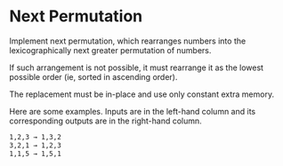 # Next Permutation

Implement next permutation, which rearranges numbers into the lexicographically
next greater permutation of numbers.

If such arrangement is not possible, it must rearrange it as the lowest possible
order (ie, sorted in ascending order).

The replacement must be in-place and use only constant extra memory.

Here are some examples. Inputs are in the left-hand column and its corresponding
outputs are in the right-hand column.

```bash
1,2,3 → 1,3,2
3,2,1 → 1,2,3
1,1,5 → 1,5,1
```